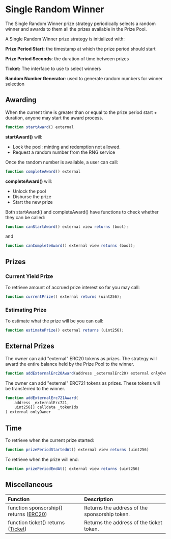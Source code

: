 # Single Random Winner

The Single Random Winner prize strategy periodically selects a random winner and awards to them all the prizes available in the Prize Pool.

A Single Random Winner prize strategy is initialized with:

**Prize Period Start:** the timestamp at which the prize period should start

**Prize Period Seconds**: the duration of time between prizes

**Ticket:** The interface to use to select winners

**Random Number Generator**: used to generate random numbers for winner selection

## Awarding

When the current time is greater than or equal to the prize period start + duration, anyone may start the award process.

```javascript
function startAward() external
```

**startAward\(\)** will:

* Lock the pool: minting and redemption not allowed.
* Request a random number from the RNG service

Once the random number is available, a user can call:

```javascript
function completeAward() external
```

**completeAward\(\)** will:

* Unlock the pool
* Disburse the prize
* Start the new prize

Both startAward\(\) and completeAward\(\) have functions to check whether they can be called:

```javascript
function canStartAward() external view returns (bool);
```

and

```javascript
function canCompleteAward() external view returns (bool);
```

## Prizes

### Current Yield Prize

To retrieve amount of accrued prize interest so far you may call:

```javascript
function currentPrize() external returns (uint256);
```

### Estimating Prize

To estimate what the prize will be you can call:

```javascript
function estimatePrize() external returns (uint256);
```

## External Prizes

The owner can add "external" ERC20 tokens as prizes.  The strategy will award the entire balance held by the Prize Pool to the winner.

```javascript
function addExternalErc20Award(address _externalErc20) external onlyOwner;
```

The owner can add "external" ERC721 tokens as prizes.  These tokens will be transferred to the winner.

```javascript
function addExternalErc721Award(
    address _externalErc721,
    uint256[] calldata _tokenIds
) external onlyOwner
```

## Time

To retrieve when the current prize started:

```javascript
function prizePeriodStartedAt() external view returns (uint256)
```

To retrieve when the prize will end:

```javascript
function prizePeriodEndAt() external view returns (uint256)
```

## Miscellaneous

| Function | Description |
| :--- | :--- |
| function sponsorship\(\) returns \([ERC20](https://eips.ethereum.org/EIPS/eip-20)\) | Returns the address of the sponsorship token. |
| function ticket\(\) returns \([Ticket](../ticket.md)\) | Returns the address of the ticket token. |



